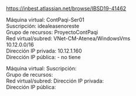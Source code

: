 

https://inbest.atlassian.net/browse/IBSD19-41462

Máquina virtual: ContPaqi-Ser01  
Suscripción: idealeasenoreste  
Grupo de recursos: ProyectoContPaqi  
Red virtual/subred: VNet-CM-Atenea/WindowsVms  
10.12.0.0/16  
Dirección IP privada: 10.12.1.160  
Dirección IP pública: - no tiene

Máquina virtual: 
Suscripción:  
Grupo de recursos:  
Red virtual/subred:
Dirección IP privada:  
Dirección IP pública:

